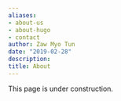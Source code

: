```yaml
---
aliases:
- about-us
- about-hugo
- contact
author: Zaw Myo Tun
date: "2019-02-28"
description: 
title: About
---
```


This page is under construction.



